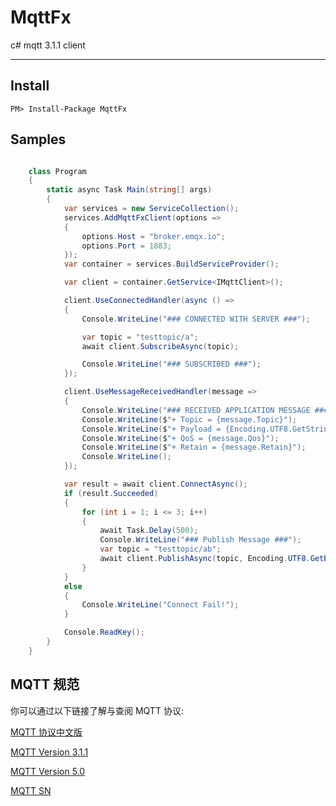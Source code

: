# MqttFx

c# mqtt 3.1.1 client

***

## Install

`PM> Install-Package MqttFx`


## Samples
```c#

    class Program
    {
        static async Task Main(string[] args)
        {
            var services = new ServiceCollection();
            services.AddMqttFxClient(options =>
            {
                options.Host = "broker.emqx.io";
                options.Port = 1883;
            });
            var container = services.BuildServiceProvider();

            var client = container.GetService<IMqttClient>();

            client.UseConnectedHandler(async () =>
            {
                Console.WriteLine("### CONNECTED WITH SERVER ###");

                var topic = "testtopic/a";
                await client.SubscribeAsync(topic);

                Console.WriteLine("### SUBSCRIBED ###");
            });

            client.UseMessageReceivedHandler(message =>
            {
                Console.WriteLine("### RECEIVED APPLICATION MESSAGE ###");
                Console.WriteLine($"+ Topic = {message.Topic}");
                Console.WriteLine($"+ Payload = {Encoding.UTF8.GetString(message.Payload)}");
                Console.WriteLine($"+ QoS = {message.Qos}");
                Console.WriteLine($"+ Retain = {message.Retain}");
                Console.WriteLine();
            });

            var result = await client.ConnectAsync();
            if (result.Succeeded)
            {
                for (int i = 1; i <= 3; i++)
                {
                    await Task.Delay(500);
                    Console.WriteLine("### Publish Message ###");
                    var topic = "testtopic/ab";
                    await client.PublishAsync(topic, Encoding.UTF8.GetBytes($"HelloWorld: {i}"), MqttQos.AT_MOST_ONCE);
                }
            }
            else
            {
                Console.WriteLine("Connect Fail!");
            }

            Console.ReadKey();
        }
    }

```

## MQTT 规范

你可以通过以下链接了解与查阅 MQTT 协议:

[MQTT 协议中文版](https://mcxiaoke.gitbooks.io/mqtt-cn/content/)

[MQTT Version 3.1.1](https://docs.oasis-open.org/mqtt/mqtt/v3.1.1/os/mqtt-v3.1.1-os.html)

[MQTT Version 5.0](https://docs.oasis-open.org/mqtt/mqtt/v5.0/cs02/mqtt-v5.0-cs02.html)

[MQTT SN](https://www.oasis-open.org/committees/download.php/66091/MQTT-SN_spec_v1.2.pdf)